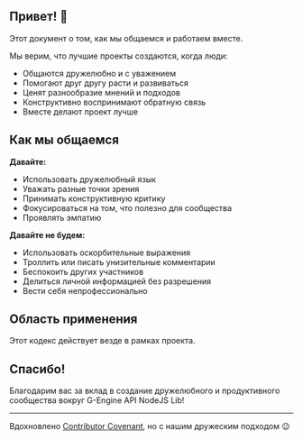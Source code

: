 ## Привет! 👋

Этот документ о том, как мы общаемся и работаем вместе.

Мы верим, что лучшие проекты создаются, когда люди:
* Общаются дружелюбно и с уважением
* Помогают друг другу расти и развиваться
* Ценят разнообразие мнений и подходов
* Конструктивно воспринимают обратную связь
* Вместе делают проект лучше

## Как мы общаемся

**Давайте:**
* Использовать дружелюбный язык
* Уважать разные точки зрения
* Принимать конструктивную критику
* Фокусироваться на том, что полезно для сообщества
* Проявлять эмпатию

**Давайте не будем:**
* Использовать оскорбительные выражения
* Троллить или писать унизительные комментарии
* Беспокоить других участников
* Делиться личной информацией без разрешения
* Вести себя непрофессионально

## Область применения

Этот кодекс действует везде в рамках проекта.

## Спасибо!

Благодарим вас за вклад в создание дружелюбного и продуктивного сообщества вокруг G-Engine API NodeJS Lib!

---

Вдохновлено [Contributor Covenant](https://www.contributor-covenant.org), но с нашим дружеским подходом 😉 